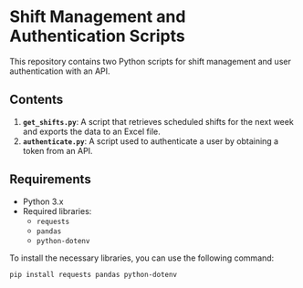 # Shift Management and Authentication Scripts

This repository contains two Python scripts for shift management and user authentication with an API.

## Contents

1. **`get_shifts.py`**: A script that retrieves scheduled shifts for the next week and exports the data to an Excel file.
2. **`authenticate.py`**: A script used to authenticate a user by obtaining a token from an API.

## Requirements

- Python 3.x
- Required libraries:
  - `requests`
  - `pandas`
  - `python-dotenv`
  
To install the necessary libraries, you can use the following command:

```bash
pip install requests pandas python-dotenv
